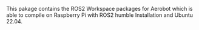 This pakage contains the ROS2 Workspace packages for Aerobot which is able to compile on Raspberry Pi with ROS2 humble Installation and Ubuntu 22.04.
